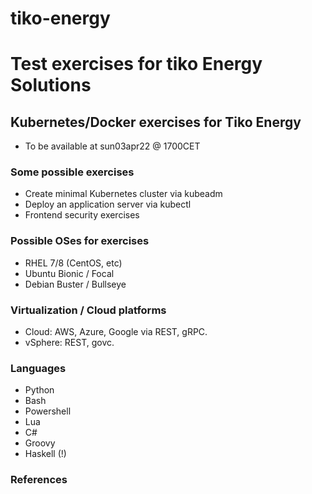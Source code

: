 # tiko-energy
# Test exercises for tiko Energy Solutions

## Kubernetes/Docker exercises for Tiko Energy
- To be available at sun03apr22 @ 1700CET

### Some possible exercises
- Create minimal Kubernetes cluster via kubeadm
- Deploy an application server via kubectl
- Frontend security exercises

### Possible OSes for exercises
- RHEL 7/8 (CentOS, etc)
- Ubuntu Bionic / Focal
- Debian Buster / Bullseye

### Virtualization / Cloud platforms
- Cloud: AWS, Azure, Google via REST, gRPC.
- vSphere: REST, govc.

### Languages
- Python
- Bash
- Powershell
- Lua
- C#
- Groovy
- Haskell (!) 

### References

